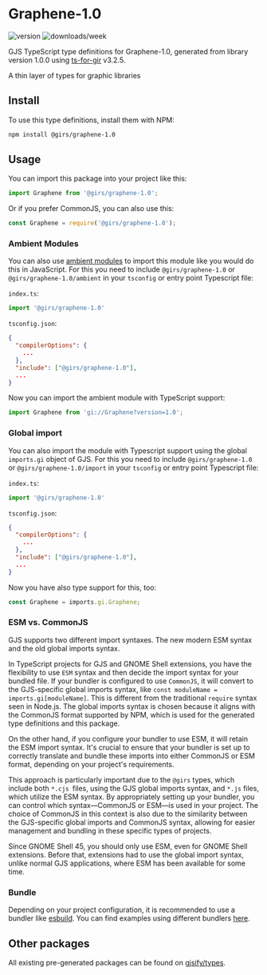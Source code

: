 
# Graphene-1.0

![version](https://img.shields.io/npm/v/@girs/graphene-1.0)
![downloads/week](https://img.shields.io/npm/dw/@girs/graphene-1.0)


GJS TypeScript type definitions for Graphene-1.0, generated from library version 1.0.0 using [ts-for-gir](https://github.com/gjsify/ts-for-gir) v3.2.5.

A thin layer of types for graphic libraries

## Install

To use this type definitions, install them with NPM:
```bash
npm install @girs/graphene-1.0
```

## Usage

You can import this package into your project like this:
```ts
import Graphene from '@girs/graphene-1.0';
```

Or if you prefer CommonJS, you can also use this:
```ts
const Graphene = require('@girs/graphene-1.0');
```

### Ambient Modules

You can also use [ambient modules](https://github.com/gjsify/ts-for-gir/tree/main/packages/cli#ambient-modules) to import this module like you would do this in JavaScript.
For this you need to include `@girs/graphene-1.0` or `@girs/graphene-1.0/ambient` in your `tsconfig` or entry point Typescript file:

`index.ts`:
```ts
import '@girs/graphene-1.0'
```

`tsconfig.json`:
```json
{
  "compilerOptions": {
    ...
  },
  "include": ["@girs/graphene-1.0"],
  ...
}
```

Now you can import the ambient module with TypeScript support: 

```ts
import Graphene from 'gi://Graphene?version=1.0';
```

### Global import

You can also import the module with Typescript support using the global `imports.gi` object of GJS.
For this you need to include `@girs/graphene-1.0` or `@girs/graphene-1.0/import` in your `tsconfig` or entry point Typescript file:

`index.ts`:
```ts
import '@girs/graphene-1.0'
```

`tsconfig.json`:
```json
{
  "compilerOptions": {
    ...
  },
  "include": ["@girs/graphene-1.0"],
  ...
}
```

Now you have also type support for this, too:

```ts
const Graphene = imports.gi.Graphene;
```


### ESM vs. CommonJS

GJS supports two different import syntaxes. The new modern ESM syntax and the old global imports syntax.

In TypeScript projects for GJS and GNOME Shell extensions, you have the flexibility to use `ESM` syntax and then decide the import syntax for your bundled file. If your bundler is configured to use `CommonJS`, it will convert to the GJS-specific global imports syntax, like `const moduleName = imports.gi[moduleName]`. This is different from the traditional `require` syntax seen in Node.js. The global imports syntax is chosen because it aligns with the CommonJS format supported by NPM, which is used for the generated type definitions and this package.

On the other hand, if you configure your bundler to use ESM, it will retain the ESM import syntax. It's crucial to ensure that your bundler is set up to correctly translate and bundle these imports into either CommonJS or ESM format, depending on your project's requirements.

This approach is particularly important due to the `@girs` types, which include both `*.cjs `files, using the GJS global imports syntax, and `*.js` files, which utilize the ESM syntax. By appropriately setting up your bundler, you can control which syntax—CommonJS or ESM—is used in your project. The choice of CommonJS in this context is also due to the similarity between the GJS-specific global imports and CommonJS syntax, allowing for easier management and bundling in these specific types of projects.

Since GNOME Shell 45, you should only use ESM, even for GNOME Shell extensions. Before that, extensions had to use the global import syntax, unlike normal GJS applications, where ESM has been available for some time.

### Bundle

Depending on your project configuration, it is recommended to use a bundler like [esbuild](https://esbuild.github.io/). You can find examples using different bundlers [here](https://github.com/gjsify/ts-for-gir/tree/main/examples).

## Other packages

All existing pre-generated packages can be found on [gjsify/types](https://github.com/gjsify/types).

